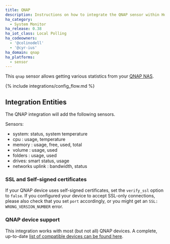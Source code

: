```yaml
---
title: QNAP
description: Instructions on how to integrate the QNAP sensor within Home Assistant.
ha_category:
  - System Monitor
ha_release: 0.38
ha_iot_class: Local Polling
ha_codeowners:
  - '@colinodell'
  - '@cyr-ius'
ha_domain: qnap
ha_platforms:
  - sensor
---
```


This `qnap` sensor allows getting various statistics from your [QNAP NAS](https://www.qnap.com/en-us/).

{% include integrations/config_flow.md %}

## Integration Entities

The QNAP integration will add the following sensors.

Sensors:
- system: status, system temperature
- cpu : usage, temperature
- memory : usage, free, used, total
- volume : usage, used
- folders : usage, used
- drives: smart status, usage
- networks uplink : bandwidth, status

### SSL and Self-signed certificates

If your QNAP device uses self-signed certificates, set the `verify_ssl` option to `false`. If you configured your device to accept SSL-only connections, please also check that you set `port` accordingly, or you might get an `SSL: WRONG_VERSION_NUMBER` error.

### QNAP device support

This integration works with most (but not all) QNAP devices. A complete, up-to-date [list of compatible devices can be found here](https://github.com/colinodell/python-qnapstats#device-support).
